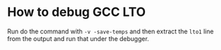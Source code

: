 # How to debug GCC LTO

Run do the command with `-v -save-temps` and then extract the `lto1` line from the output and run that under the debugger.
